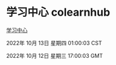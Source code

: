 # 学习中心 colearnhub
[学习中心](http://27.19.33.125:56308/colearnhub/)

2022年 10月 13日 星期四 01:00:03 CST

2022年 10月 12日 星期三 17:00:03 GMT
